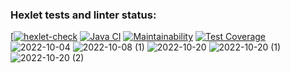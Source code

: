 ### Hexlet tests and linter status:
[[![hexlet-check](https://github.com/LenaKomarnitskaya/java-project-71/actions/workflows/hexlet-check.yml/badge.svg)](https://github.com/LenaKomarnitskaya/java-project-71/actions/workflows/hexlet-check.yml)
[![Java CI](https://github.com/LenaKomarnitskaya/java-project-71/actions/workflows/main.yml/badge.svg)](https://github.com/LenaKomarnitskaya/java-project-71/actions/workflows/main.yml)
[![Maintainability](https://api.codeclimate.com/v1/badges/5c00f99a0fb19a59aa8e/maintainability)](https://codeclimate.com/github/LenaKomarnitskaya/java-project-71/maintainability)
[![Test Coverage](https://api.codeclimate.com/v1/badges/5c00f99a0fb19a59aa8e/test_coverage)](https://codeclimate.com/github/LenaKomarnitskaya/java-project-71/test_coverage)
![2022-10-04](https://user-images.githubusercontent.com/103958269/196824159-7530230a-6ea7-471a-adee-b1ca991694b0.png)
![2022-10-08 (1)](https://user-images.githubusercontent.com/103958269/196824319-cac7202d-33bd-487e-a9f4-e1ad2d2034a7.png)
![2022-10-20](https://user-images.githubusercontent.com/103958269/196824768-5325c02c-322a-4540-b077-d4a80a196013.png)
![2022-10-20 (1)](https://user-images.githubusercontent.com/103958269/196825032-34d6a83a-1abf-4c03-830e-6cca96245d5f.png)
![2022-10-20 (2)](https://user-images.githubusercontent.com/103958269/196825408-a9ebc637-19f9-4ffd-929a-efcc001607e6.png)
